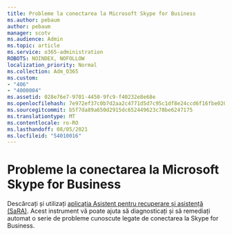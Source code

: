 ```yaml
---
title: Probleme la conectarea la Microsoft Skype for Business
ms.author: pebaum
author: pebaum
manager: scotv
ms.audience: Admin
ms.topic: article
ms.service: o365-administration
ROBOTS: NOINDEX, NOFOLLOW
localization_priority: Normal
ms.collection: Adm_O365
ms.custom:
- "406"
- "4000004"
ms.assetid: 028e76e7-9701-4450-9fc9-f40232e8e68e
ms.openlocfilehash: 7e972ef37c0b7d2aa2c4771d5d7c95c1df8e24ccd6f16fbe020900d10ea42de0
ms.sourcegitcommit: b5f7da89a650d2915dc652449623c78be6247175
ms.translationtype: MT
ms.contentlocale: ro-RO
ms.lasthandoff: 08/05/2021
ms.locfileid: "54010016"
---
```

# <a name="problems-signing-in-to-microsoft-skype-for-business"></a>Probleme la conectarea la Microsoft Skype for Business

Descărcați și utilizați [aplicația Asistent pentru recuperare și asistență (SaRA)](https://aka.ms/SaRA-SkypeForBusinessSignIn).
Acest instrument vă poate ajuta să diagnosticați și să remediați automat o serie de probleme cunoscute legate de conectarea la Skype for Business.